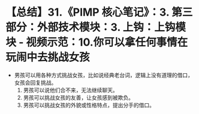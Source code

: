 # 【总结】31.《PIMP 核心笔记》：3. 第三部分：外部技术模块：3. 上钩：上钩模块 - 视频示范：10.你可以拿任何事情在玩闹中去挑战女孩

-   男孩可以用各种方式挑战女孩，比如说经典老台词，逻辑上没有道理的借口，女孩会回复挑战。
    1.  男孩可以说他们合不来，无法继续聊天。
    2.  男孩可以挑战女孩的友善，让女孩感到被欺负。
    3.  男孩可以挑战女孩的外貌或性格特点，提出分手的借口。